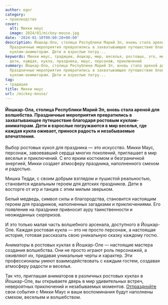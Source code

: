 ```yaml
---
author: egor
category:
- производство
cover:
  alt: Микки маус
  image: 2024/01/mickey-mouse.jpg
date: '2024-01-10T09:00:20+00:00'
description: Йошкар-Ола, столица Республики Марий Эл, вновь стала ареной для волшебства.
  Праздничные мероприятия превратились в захватывающее путешествие благодаря ростовым
  куклам-аниматорам. Дети и взрослые погру...
keywords: Микки маус, традиции, йошкар, мир, веселья, ростовых, это, микки, оле, волшебства,
  дети, каждая, кукла, праздника, маус, персонаж, приключений
summary: Йошкар-Ола, столица Республики Марий Эл, вновь стала ареной для волшебства.
  Праздничные мероприятия превратились в захватывающее путешествие благодаря ростовым
  куклам-аниматорам. Дети и взрослые погру...
tag:
- традиции
title: Микки маус
url: /mickey-mouse/
---
```


#### Йошкар-Ола, столица Республики Марий Эл, вновь стала ареной для волшебства. Праздничные мероприятия превратились в захватывающее путешествие благодаря ростовым куклам-аниматорам. Дети и взрослые погружаются в мир веселья, где каждая кукла оживает, принося радость и незабываемые впечатления.

Выбор ростовых кукол для праздника — это искусство. Микки Маус, персонаж, завоевавший сердца многих поколений, приглашает в мир веселья и приключений. С его ярким костюмом и безграничной энергией, Микки создает атмосферу праздника, наполненного смехом и радостью.

Мишка Тедди, с своим добрым взглядом и пушистой pеальностью, становится идеальным героем для детских праздников. Дети в восторге от игр и танцев с этим милым зверьком.

Белый медведь, символ силы и благородства, становится настоящим героем для праздников, наполненных загадками и приключениями. Его появление на празднике привносит ауру таинственности и неожиданных сюрпризов.

И это только малая часть волшебного арсенала, доступного в Йошкар-Оле. Каждая ростовая кукла — это не просто персонаж, а настоящая история, готовая рассказать свою уникальную сказку каждому гостю.

Аниматоры в ростовых куклах в Йошкар-Оле — настоящие мастера создания волшебства. Они не просто играют роль персонажей, а оживляют их, придавая уникальные черты и характер. Эти профессионалы умеют взаимодействовать с каждым гостем, создавая атмосферу радости и веселья.

Так что, приглашая аниматоров в различных ростовых куклах в Йошкар-Оле, вы открываете дверь в мир удивительных встреч, невероятных приключений и незабываемых моментов. [Отпразднуйте](/lajver/) свои события с Микки Маус и ваши воспоминания будут наполнены смехом, весельем и волшебством.
